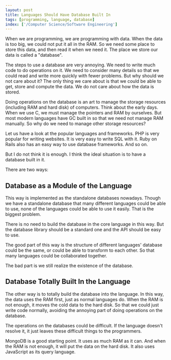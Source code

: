 ```yaml
---
layout: post
title: Languages Should Have Database Built In
tags: [programming, language, database]
index: ['/Computer Science/Software Engineering']
---
```


When we are programming, we are programming with data. When the data is too big, we could not put it all in the RAM. So we need some place to store this data, and then read it when we need it. The place we store our data is called a "database".

The steps to use a database are very annoying. We need to write much code to do operations on it. We need to consider many details so that we could read and write more quickly with fewer problems. But why should we not care about it? The only thing we care about is that we could be able to get, store and compute the data. We do not care about how the data is stored.

Doing operations on the database is an art to manage the storage resources (including RAM and hard disk) of computers. Think about the early days. When we use C, we must manage the pointers and RAM by ourselves. But most modern languages have GC built in so that we need not manage RAM manually. So why do we need to manage other storage resources?

Let us have a look at the popular languages and frameworks. PHP is very popular for writing websites. It is very easy to write SQL with it. Ruby on Rails also has an easy way to use database frameworks. And so on.

But I do not think it is enough. I think the ideal situation is to have a database built in it.

There are two ways:

## Database as a Module of the Language

This way is implemented as the standalone databases nowadays. Though we have a standalone database that many different languages could be able to use, none of the languages could be able to use it easily. That is the biggest problem.

There is no need to build the database in the core language in this way. But the database library should be a standard one and the API should be easy to use.

The good part of this way is the structure of different languages' database could be the same, or could be able to transform to each other. So that many languages could be collaborated together.

The bad part is we still realize the existence of the database.

## Database Totally Built In the Language

The other way is to totally build the database into the language. In this way, the data uses the RAM first, just as normal languages do. When the RAM is not enough, it moves the cold data to the hard disk. So that we could just write code normally, avoiding the annoying part of doing operations on the database.

The operations on the databases could be difficult. If the language doesn't resolve it, it just leaves these difficult things to the programmers.

MongoDB is a good starting point. It uses as much RAM as it can. And when the RAM is not enough, it will put the data on the hard disk. It also uses JavaScript as its query language.
